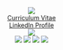 <div align="center">
<img src="https://capsule-render.vercel.app/api?type=soft&color=0:F2F7F2,100:CAF1CA&height=40&section=header&text=Iain%20Hoolahan&fontSize=25&fontColor=0366d6&fontAlignY=57"/>
</div>

<div align="center">
<a href="https://github.com/HOOLAHAN/CV">Curriculum Vitae</a>
</div> 

<div align="center">
<a href="https://www.linkedin.com/in/iain-hoolahan-a51a41b8/">LinkedIn Profile</a>
</div> 

<div align="center">
  <img src="http://github-profile-summary-cards.vercel.app/api/cards/profile-details?username=HOOLAHAN&theme=github"/>
</div>

<div align="center">
  <img src="http://github-profile-summary-cards.vercel.app/api/cards/most-commit-language?username=HOOLAHAN&theme=github"/>
  <img src="http://github-profile-summary-cards.vercel.app/api/cards/repos-per-language?username=HOOLAHAN&theme=github"/>
  <img src="http://github-profile-summary-cards.vercel.app/api/cards/stats?username=HOOLAHAN&theme=github"/>
  <img src="http://github-profile-summary-cards.vercel.app/api/cards/productive-time?username=HOOLAHAN&theme=github&gmtOffset=1"/>
</div>
